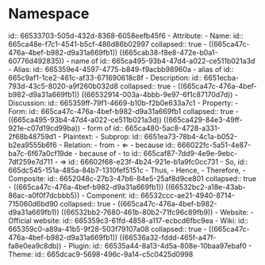 # Namespace
id:: 66533703-505d-432d-8368-6058eefb45f6
	- Attribute:
		- Name:
		  id:: 665ca48e-f7c1-4541-b5cf-486d86b02997
		  collapsed:: true
			- ((665ca47c-476a-4bef-b982-d9a31a669fb1)) ((665cab38-f8e8-472e-b0a1-60776d492835))
			- name of
			  id:: 665ca495-93b4-47d4-a022-ce511b021a3d
			- Alias:
			  id:: 665359e4-4597-4775-b849-f9acbb98960a
				- alias of
				  id:: 665c9af1-1ce2-461c-af33-671690618c8f
		- Description:
		  id:: 6651ecba-793d-43c5-8020-a9f260b032d8
		  collapsed:: true
			- ((665ca47c-476a-4bef-b982-d9a31a669fb1)) ((66532914-003a-4bbb-9e97-6f1c87170d7d))
		- Discussion:
		  id:: 665359ff-79f1-4669-b10b-f2b0e633a7c1
	- Property:
		- Form:
		  id:: 665ca47c-476a-4bef-b982-d9a31a669fb1
		  collapsed:: true
			- ((665ca495-93b4-47d4-a022-ce511b021a3d)) ((665ca429-84e3-49ff-921e-c07d19cd99ba))
			- form of
			  id:: 665ca480-5ac8-4728-a331-2f68b48759d1
		- Plaintext:
		- Subprop:
		  id:: 6651ea73-78b4-4c1a-b052-b2ea9555b6f6
	- Relation:
		- from
			- ⇐
			- because
              id:: 666022fc-5a51-4e87-ba7c-6f67a0cf19de
				- because of
		- to
		  id:: 665caf87-7dd9-4e9e-9ebc-7df259e7d711
			- ⇒
			  id:: 66602f68-e23f-4b24-921e-b1a9fc0cc731
			- So,
			  id:: 665dc545-151a-485a-84b7-1310fef5151c
			- Thus,
			- Hence,
			- Therefore,
	- Composite:
	  id:: 6652048c-27b3-47b6-84e5-25af8d9ce801
	  collapsed:: true
		- ((665ca47c-476a-4bef-b982-d9a31a669fb1)) ((66532bc2-a18e-43ab-86ac-a0f0f7dcbbb5))
	- Component:
	  id:: 66532ccc-ae21-4940-8714-715060d6bd90
	  collapsed:: true
		- ((665ca47c-476a-4bef-b982-d9a31a669fb1)) ((66532bb2-7680-461b-80b2-71fc96c89fb9))
	- Website:
		- Official website:
		  id:: 665359c3-61fd-4858-a117-ecbcd6fbc9ea
	- Wiki:
	  id:: 665359c0-a89a-41b5-9f28-503f79107a08
	  collapsed:: true
		- ((665ca47c-476a-4bef-b982-d9a31a669fb1)) ((66536a32-fddd-465f-a47f-fa8e0ea9c8db))
	- Plugin:
	  id:: 66535a44-8a13-4d5a-808e-10baa97ebaf0
	- Theme:
	  id:: 665dcac9-5698-496c-9a14-c5c0425d0998
